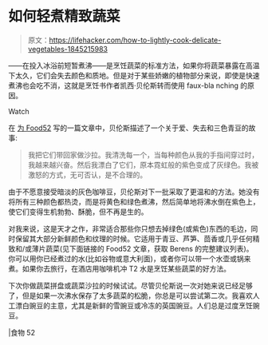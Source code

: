 # 如何轻煮精致蔬菜

> 原文：<https://lifehacker.com/how-to-lightly-cook-delicate-vegetables-1845215983>

——在投入冰浴前短暂煮沸——是烹饪蔬菜的标准方法，如果你将蔬菜暴露在高温下太久，它们会失去颜色和质地。但是对于某些娇嫩的植物部分来说，即使是快速煮沸也会吃不消，这就是烹饪书作者凯西·贝伦斯转而使用 faux-bla nching 的原因。

Watch

在 [为 Food52](https://food52.com/blog/25524-vegetable-faux-blanching-hack) 写的一篇文章中，贝伦斯描述了一个关于爱、失去和三色青豆的故事:

> 我把它们带回家做沙拉。我清洗每一个，当每种颜色从我的手指间穿过时，我越来越兴奋。然后我漂白了它们，原本霓虹般的紫色变成了灰绿色。我被激怒的方式，无可否认，是不合理的。

由于不愿意接受暗淡的灰色咖啡豆，贝伦斯对下一批采取了更温和的方法。她没有将所有三种颜色都热烫，而是将黄色和绿色煮沸，然后简单地将沸水倒在紫色上，使它们变得生机勃勃、酥脆，但不再是生的。

对我来说，这是天才之作，非常适合那些你只想去掉绿色(或紫色)东西的毛边，同时保留其大部分新鲜颜色和纹理的时候。它适用于青豆、芦笋、茴香或几乎任何精致和/或薄片蔬菜(见下面链接的 Food52 文章，获取 Berens 的完整建议列表)。你可以用你已经煮过的水(比如谷物或意大利面)，或者你可以带一个水壶或锅来煮。如果你去旅行，在酒店用咖啡机冲 T2 水是烹饪某些蔬菜的好方法。

下次你做蔬菜拼盘或蔬菜沙拉的时候试试。尽管贝伦斯说一次对她来说已经足够了，但是如果一次沸水保存了太多蔬菜的松脆，你总是可以尝试第二次。我喜欢人工漂白豌豆的主意，尤其是新鲜的雪豌豆或冷冻的英国豌豆。人们总是过度烹饪豌豆。

|食物 52